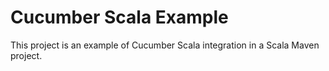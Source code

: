 # Cucumber Scala Example

This project is an example of Cucumber Scala integration in a Scala Maven project.
